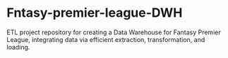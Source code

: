 # Fntasy-premier-league-DWH
ETL project repository for creating a Data Warehouse for Fantasy Premier League, integrating data via efficient extraction, transformation, and loading.
